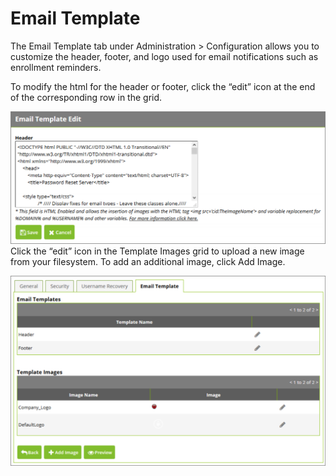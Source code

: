 [title]: # (Email Template)
[tags]: # (configuration)
[priority]: # (8)
# Email Template

The Email Template tab under Administration > Configuration allows you to customize the header,
footer, and logo used for email notifications such as enrollment reminders.

To modify the html for the header or footer, click the “edit” icon at the end of the corresponding row in
the grid.

   ![Template](images/edit.png)
Click the “edit” icon in the Template Images grid to upload a new image from your filesystem. To add an
additional image, click Add Image.

   ![Template tab](images/tab.png)